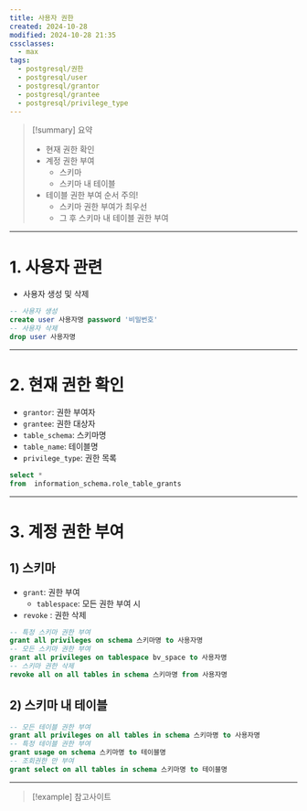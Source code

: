 ```yaml
---
title: 사용자 권한
created: 2024-10-28
modified: 2024-10-28 21:35
cssclasses:
  - max
tags:
  - postgresql/권한
  - postgresql/user
  - postgresql/grantor
  - postgresql/grantee
  - postgresql/privilege_type
---
```

> [!summary] 요약
> - 현재 권한 확인
> - 계정 권한 부여
> 	- 스키마 
> 	- 스키마 내 테이블
> - 테이블 권한 부여 순서 주의!
> 	- 스키마 권한 부여가 최우선
> 	- 그 후 스키마 내 테이블 권한 부여

---
# 1. 사용자 관련
- 사용자 생성 및 삭제
```sql
-- 사용자 생성
create user 사용자명 password '비밀번호'
-- 사용자 삭제
drop user 사용자명
```
---
# 2. 현재 권한 확인
- `grantor`: 권한 부여자
- `grantee`: 권한 대상자
- `table_schema`: 스키마명
- `table_name`: 테이블명
- `privilege_type`: 권한 목록
```sql
select *
from  information_schema.role_table_grants
```
---
# 3. 계정 권한 부여

## 1) 스키마
- `grant`: 권한 부여
	- `tablespace`: 모든 권한 부여 시 
- `revoke` : 권한 삭제
```sql
-- 특정 스키마 권한 부여
grant all privileges on schema 스키마명 to 사용자명
-- 모든 스키마 권한 부여
grant all privileges on tablespace bv_space to 사용자명
-- 스키마 권한 삭제
revoke all on all tables in schema 스키마명 from 사용자명
```
## 2) 스키마 내 테이블
```sql
-- 모든 테이블 권한 부여
grant all privileges on all tables in schema 스키마명 to 사용자명
-- 특정 테이블 권한 부여
grant usage on schema 스키마명 to 테이블명
-- 조회권한 만 부여
grant select on all tables in schema 스키마명 to 테이블명
```

---
>[!example] 참고사이트



